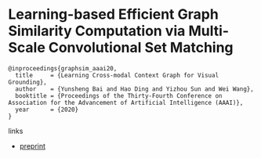 # Learning-based Efficient Graph Similarity Computation via Multi-Scale Convolutional Set Matching

```
@inproceedings{graphsim_aaai20,
  title     = {Learning Cross-modal Context Graph for Visual Grounding},
  author    = {Yunsheng Bai and Hao Ding and Yizhou Sun and Wei Wang},
  booktitle = {Proceedings of the Thirty-Fourth Conference on Association for the Advancement of Artificial Intelligence (AAAI)},
  year      = {2020}
}
```

links
- [preprint](https://nightlyjourney.github.io/pdf/KDD2019_GraphSim.pdf)

